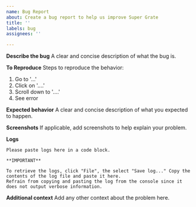 ```yaml
---
name: Bug Report
about: Create a bug report to help us improve Super Grate
title: ''
labels: bug
assignees: ''

---
```


**Describe the bug**
A clear and concise description of what the bug is.

**To Reproduce**
Steps to reproduce the behavior:
1. Go to '...'
2. Click on '....'
3. Scroll down to '....'
4. See error

**Expected behavior**
A clear and concise description of what you expected to happen.

**Screenshots**
If applicable, add screenshots to help explain your problem.

**Logs**
```
Please paste logs here in a code block.

**IMPORTANT**

To retrieve the logs, click "File", the select "Save log..." Copy the contents of the log file and paste it here.
Refrain from copying and pasting the log from the console since it does not output verbose information.

```

**Additional context**
Add any other context about the problem here.

